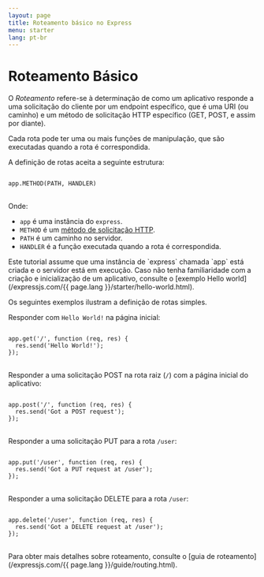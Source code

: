 ```yaml
---
layout: page
title: Roteamento básico no Express
menu: starter
lang: pt-br
---
```


# Roteamento Básico

O *Roteamento* refere-se à determinação de como um
aplicativo responde a uma solicitação do cliente por um endpoint
específico, que é uma URI (ou caminho) e um método de solicitação HTTP
específico (GET, POST, e assim por diante).

Cada rota pode ter uma ou mais funções de manipulação, que são
executadas quando a rota é correspondida.

A definição de rotas aceita a seguinte estrutura:
<pre>
<code class="language-javascript" translate="no">
app.METHOD(PATH, HANDLER)
</code>
</pre>

Onde:

- `app` é uma instância do `express`.
- `METHOD` é um [método de solicitação HTTP](http://en.wikipedia.org/wiki/Hypertext_Transfer_Protocol).
- `PATH` é um caminho no servidor.
- `HANDLER` é a função executada quando a rota é correspondida.

<div class="doc-box doc-notice" markdown="1">
Este tutorial assume que uma instância de `express`
chamada `app` está criada e o servidor está em
execução. Caso não tenha familiaridade com a criação e inicialização
de um aplicativo, consulte o [exemplo Hello world](/expressjs.com/{{ page.lang }}/starter/hello-world.html).
</div>

Os seguintes exemplos ilustram a definição de rotas simples.

Responder com `Hello World!` na página inicial:

<pre>
<code class="language-javascript" translate="no">
app.get('/', function (req, res) {
  res.send('Hello World!');
});
</code>
</pre>

Responder a uma solicitação POST na rota raiz (`/`) com a página inicial do aplicativo:

<pre>
<code class="language-javascript" translate="no">
app.post('/', function (req, res) {
  res.send('Got a POST request');
});
</code>
</pre>

Responder a uma solicitação PUT para a rota `/user`:

<pre>
<code class="language-javascript" translate="no">
app.put('/user', function (req, res) {
  res.send('Got a PUT request at /user');
});
</code>
</pre>

Responder a uma solicitação DELETE para a rota `/user`:

<pre>
<code class="language-javascript" translate="no">
app.delete('/user', function (req, res) {
  res.send('Got a DELETE request at /user');
});
</code>
</pre>

Para obter mais detalhes  sobre roteamento, consulte o [guia de roteamento](/expressjs.com/{{ page.lang }}/guide/routing.html).
